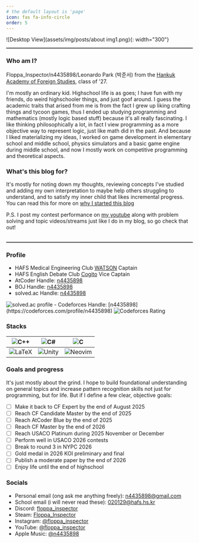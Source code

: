 ```yaml
---
# the default layout is 'page'
icon: fas fa-info-circle
order: 5
---
```


![Desktop View](assets/img/posts/about img1.png){: width="300"}

<hr style="border: none; height: 2px; background-color: #3f3f3fff; width: 100%;">

### Who am I?

Floppa_Inspector/n4435898/Leonardo Park (박준서) from the [Hankuk Academy of Foreign Studies](https://en.wikipedia.org/wiki/Hankuk_Academy_of_Foreign_Studies), class of '27.

I'm mostly an ordinary kid. Highschool life is as goes; I have fun with my friends, do weird highschooler things, and just goof around. I guess the academic traits that arised from me is from the fact I grew up liking crafting things and tycoon games, thus I ended up studying programming and mathematics (mostly logic based stuff) because it's all really fascinating. I like thinking philosophically a lot, in fact I view programming as a more objective way to represent logic, just like math did in the past. And because I liked materializing my ideas, I worked on game development in elementary school and middle school, physics simulators and a basic game engine during middle school, and now I mostly work on competitive programming and theoretical aspects.


### What's this blog for?

It's mostly for noting down my thoughts, reviewing concepts I've studied and adding my own interpretation to maybe help others struggling to understand, and to satisfy my inner child that likes incremental progress. You can read this for more on [why I started this blog]({{site.url}}/posts/lets-start-here/)

P.S. I post my contest performance on [my youtube](https://www.youtube.com/channel/UCofdtu3w620r11AhHHedwOA) along with problem solving and topic videos/streams just like I do in my blog, so go check that out!
<br><br>
<hr style="border: none; height: 2px; background-color: #3f3f3fff; width: 100%;">

### Profile

- HAFS Medical Engineering Club [WATSON](https://www.hafs.wiki/w/%EC%99%93%EC%8A%A8) Captain
- HAFS English Debate Club [Cogito](https://www.hafs.wiki/w/%EC%BD%94%EA%B8%B0%ED%86%A0) Vice Captain
- AtCoder Handle: [n4435898](https://atcoder.jp/users/n4435898)
- BOJ Handle: [n4435898](https://www.acmicpc.net/user/n4435898)
- solved.ac Handle: [n4435898](https://solved.ac/en/profile/n4435898)  
<img src="https://mazassumnida.wtf/api/v2/generate_badge?boj=n4435898" alt="solved.ac profile" />  
- Codeforces Handle: [n4435898](https://codeforces.com/profile/n4435898)  
<img src="https://cf.leed.at?id=n4435898" alt="Codeforces Rating" />

### Stacks

| ![C++](https://img.shields.io/badge/c++-%2300599C.svg?style=for-the-badge&logo=c%2B%2B&logoColor=white)   | ![C#](https://img.shields.io/badge/c%23-%23239120.svg?style=for-the-badge&logo=csharp&logoColor=white)    | ![C](https://img.shields.io/badge/c-%2300599C.svg?style=for-the-badge&logo=c&logoColor=white)                 |
| --------------------------------------------------------------------------------------------------------- | --------------------------------------------------------------------------------------------------------- | ------------------------------------------------------------------------------------------------------------- |
| ![LaTeX](https://img.shields.io/badge/latex-%23008080.svg?style=for-the-badge&logo=latex&logoColor=white) | ![Unity](https://img.shields.io/badge/unity-%23000000.svg?style=for-the-badge&logo=unity&logoColor=white) | ![Neovim](https://img.shields.io/badge/NeoVim-%2357A143.svg?&style=for-the-badge&logo=neovim&logoColor=white) |


### Goals and progress

It's just mostly about the grind. I hope to build foundational understanding on general topics and increase pattern recognition skills not just for programming, but for life. But if I define a few clear, objective goals:
- [ ] Make it back to CF Expert by the end of August 2025
- [ ] Reach CF Candidate Master by the end of 2025
- [ ] Reach AtCoder Blue by the end of 2025
- [ ] Reach CF Master by the end of 2026
- [ ] Reach USACO Platinum during 2025 November or December
- [ ] Perform well in USACO 2026 contests
- [ ] Break to round 3 in NYPC 2026
- [ ] Gold medal in 2026 KOI preliminary and final
- [ ] Publish a moderate paper by the end of 2026
- [ ] Enjoy life until the end of highschool

### Socials

- Personal email (ong ask me anything freely): [n4435898@gmail.com](mailto:n4435898@gmail.com)
- School email (i will never read these): [020129@hafs.hs.kr](mailto:020129@hafs.hs.kr)
- Discord: [floppa_inspector](https://discord.com/users/floppa_inspector)
- Steam: [Floppa_Inspector](https://steamcommunity.com/profiles/76561198818575928/)
- Instagram: [@floppa_inspector](https://www.instagram.com/floppa_inspector/)
- YouTube: [@floppa_inspector](https://www.youtube.com/channel/UCofdtu3w620r11AhHHedwOA)
- Apple Music: [@n4435898](https://music.apple.com/profile/n4435898)
